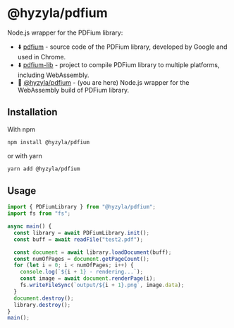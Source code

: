 # @hyzyla/pdfium

Node.js wrapper for the PDFium library:

- ⬇️ [pdfium](https://pdfium.googlesource.com/pdfium/) - source code of the PDFium library, developed by Google and used in Chrome.
- ⬇️ [pdfium-lib](https://github.com/paulocoutinhox/pdfium-lib) - project to compile PDFium library to multiple platforms, including WebAssembly.
- 📍 [@hyzyla/pdfium](https://github.com/hyzyla/pdfium) - (you are here)
  Node.js wrapper for the WebAssembly build of PDFium library.

## Installation

With npm

```sh
npm install @hyzyla/pdfium
```

or with yarn

```sh
yarn add @hyzyla/pdfium
```

## Usage

```ts
import { PDFiumLibrary } from "@hyzyla/pdfium";
import fs from "fs";

async main() {
  const library = await PDFiumLibrary.init();
  const buff = await readFile("test2.pdf");

  const document = await library.loadDocument(buff);
  const numOfPages = document.getPageCount();
  for (let i = 0; i < numOfPages; i++) {
    console.log(`${i + 1} - rendering...`);
    const image = await document.renderPage(i);
    fs.writeFileSync(`output/${i + 1}.png`, image.data);
  }
  document.destroy();
  library.destroy();
}
main();
```
